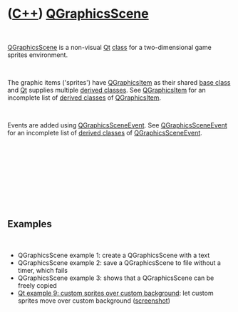 
 

 

 

 

 

([C++](Cpp.md)) [QGraphicsScene](CppQGraphicsScene.md)
========================================================

 

[QGraphicsScene](CppQGraphicsScene.md) is a non-visual [Qt](CppQt.md)
[class](CppClass.md) for a two-dimensional game sprites environment.

 

The graphic items ('sprites') have [QGraphicsItem](CppQGraphicsItem.md)
as their shared [base class](CppBaseClass.md) and [Qt](CppQt.md)
supplies multiple [derived classes](CppDerivedClass.md). See
[QGraphicsItem](CppQGraphicsItem.md) for an incomplete list of [derived
classes](CppDerivedClass.md) of [QGraphicsItem](CppQGraphicsItem.md).

 

Events are added using
[QGraphicsSceneEvent](CppQGraphicsSceneEvent.md). See
[QGraphicsSceneEvent](CppQGraphicsSceneEvent.md) for an incomplete list
of [derived classes](CppDerivedClass.md) of
[QGraphicsSceneEvent](CppQGraphicsSceneEvent.md).

 

 

 

 

 

Examples
--------

 

-   QGraphicsScene example 1: create a QGraphicsScene with a text
-   QGraphicsScene example 2: save a QGraphicsScene to file without a
    timer, which fails
-   QGraphicsScene example 3: shows that a QGraphicsScene can be freely
    copied
-   [Qt example 9: custom sprites over custom
    background](CppQtExample9.md): let custom sprites move over custom
    background ([screenshot](CppQtExample9.png))

 

 

 

 

 

 

 

